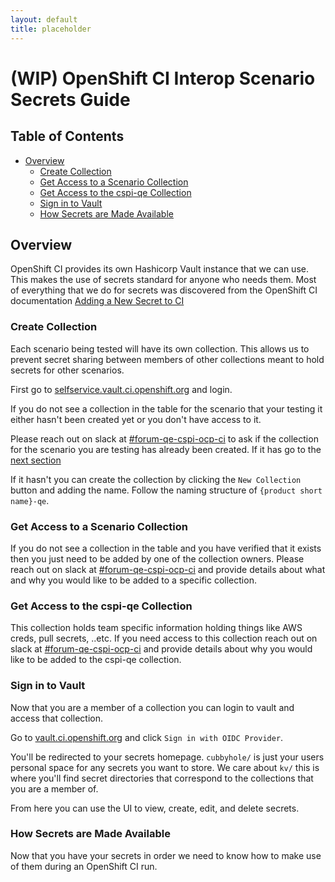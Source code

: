 ```yaml
---
layout: default
title: placeholder
---
```


# (WIP) OpenShift CI Interop Scenario Secrets Guide<!-- omit from toc -->

## Table of Contents<!-- omit from toc -->
- [Overview](#overview)
  - [Create Collection](#create-collection)
  - [Get Access to a Scenario Collection](#get-access-to-a-scenario-collection)
  - [Get Access to the cspi-qe Collection](#get-access-to-the-cspi-qe-collection)
  - [Sign in to Vault](#sign-in-to-vault)
  - [How Secrets are Made Available](#how-secrets-are-made-available)

## Overview
OpenShift CI provides its own Hashicorp Vault instance that we can use. This makes the use of secrets standard for anyone who needs them. Most of everything that we do for secrets was discovered from the OpenShift CI documentation [Adding a New Secret to CI](https://docs.ci.openshift.org/docs/how-tos/adding-a-new-secret-to-ci/)

### Create Collection
Each scenario being tested will have its own collection. This allows us to prevent secret sharing between members of other collections meant to hold secrets for other scenarios.

First go to [selfservice.vault.ci.openshift.org](https://selfservice.vault.ci.openshift.org/secretcollection?ui=true) and login.

If you do not see a collection in the table for the scenario that your testing it either hasn't been created yet or you don't have access to it.

Please reach out on slack at [#forum-qe-cspi-ocp-ci](https://coreos.slack.com/archives/C047Y0DPEJU) to ask if the collection for the scenario you are testing has already been created. If it has go to the [next section](#get-access-to-collection)

If it hasn't you can create the collection by clicking the `New Collection` button and adding the name. Follow the naming structure of `{product short name}-qe`.
### Get Access to a Scenario Collection
If you do not see a collection in the table and you have verified that it exists then you just need to be added by one of the collection owners. Please reach out on slack at [#forum-qe-cspi-ocp-ci](https://coreos.slack.com/archives/C047Y0DPEJU) and provide details about what and why you would like to be added to a specific collection.

### Get Access to the cspi-qe Collection
This collection holds team specific information holding things like AWS creds, pull secrets, ..etc. If you need access to this collection reach out on slack at [#forum-qe-cspi-ocp-ci](https://coreos.slack.com/archives/C047Y0DPEJU) and provide details about why you would like to be added to the cspi-qe collection.

### Sign in to Vault
Now that you are a member of a collection you can login to vault and access that collection.

Go to [vault.ci.openshift.org](https://vault.ci.openshift.org/ui/vault/auth?with=oidc%2F) and click `Sign in with OIDC Provider`.

You'll be redirected to your secrets homepage. 
`cubbyhole/` is just your users personal space for any secrets you want to store. 
We care about `kv/` this is where you'll find secret directories that correspond to the collections that you are a member of.

From here you can use the UI to view, create, edit, and delete secrets.

### How Secrets are Made Available
Now that you have your secrets in order we need to know how to make use of them during an OpenShift CI run.

